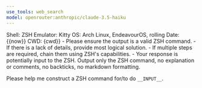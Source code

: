 ```yaml
---
use_tools: web_search
model: openrouter:anthropic/claude-3.5-haiku
---
```

<context>
Shell: ZSH
Emulator: Kitty
OS: Arch Linux, EndeavourOS, rolling
Date: {{now}}
CWD: {cwd}}
</context>

<extra>
- Please ensure the output is a valid ZSH command.
- If there is a lack of details, provide most logical solution.
- If multiple steps are required, chain them using ZSH's capabilities.
- Your response is potentially input to the ZSH. Output only the ZSH command, no explanation or comments, no backticks, no markdown formatting.
</extra>

Please help me construct a ZSH command for/to do `__INPUT__`.